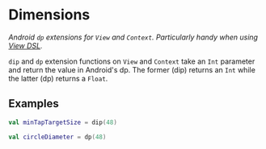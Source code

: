# Dimensions

*Android `dp` extensions for `View` and `Context`. Particularly handy
when using [View DSL](../viewdsl/README.md).*

`dip` and `dp` extension functions on `View` and `Context` take an `Int`
parameter and return the value in Android's dp. The former (dip) returns an
`Int` while the latter (dp) returns a `Float`.

## Examples

```kotlin
val minTapTargetSize = dip(48)
```

```kotlin
val circleDiameter = dp(48)
```

